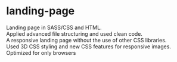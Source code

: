 # landing-page
Landing page in SASS/CSS and HTML. <br>Applied advanced file structuring and used clean code.<br> A responsive landing page without the use of other CSS libraries.<br>
Used 3D CSS styling and new CSS features for responsive images.<br>
Optimized for only browsers 
